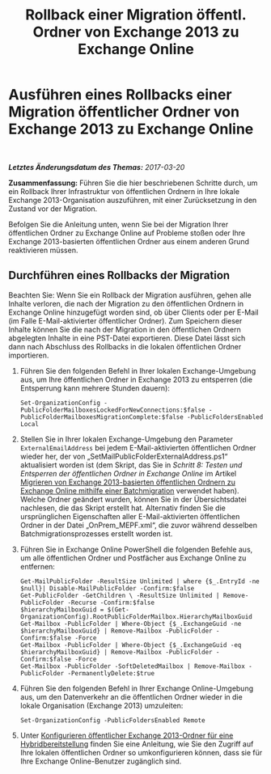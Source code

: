 ﻿---
title: 'Rollback einer Migration öffentl. Ordner von Exchange 2013 zu Exchange Online'
TOCTitle: Ausführen eines Rollbacks einer Migration öffentlicher Ordner von Exchange 2013 zu Exchange Online
ms:assetid: bcd54aa0-aa45-4c68-b504-1475842d4b96
ms:mtpsurl: https://technet.microsoft.com/de-de/library/Mt798259(v=EXCHG.150)
ms:contentKeyID: 74432743
ms.date: 04/24/2018
mtps_version: v=EXCHG.150
ms.translationtype: HT
---

# Ausführen eines Rollbacks einer Migration öffentlicher Ordner von Exchange 2013 zu Exchange Online

 

_**Letztes Änderungsdatum des Themas:** 2017-03-20_

**Zusammenfassung:**  Führen Sie die hier beschriebenen Schritte durch, um ein Rollback Ihrer Infrastruktur von öffentlichen Ordnern in Ihre lokale Exchange 2013-Organisation auszuführen, mit einer Zurücksetzung in den Zustand vor der Migration.

Befolgen Sie die Anleitung unten, wenn Sie bei der Migration Ihrer öffentlichen Ordner zu Exchange Online auf Probleme stoßen oder Ihre Exchange 2013-basierten öffentlichen Ordner aus einem anderen Grund reaktivieren müssen.

## Durchführen eines Rollbacks der Migration

Beachten Sie: Wenn Sie ein Rollback der Migration ausführen, gehen alle Inhalte verloren, die nach der Migration zu den öffentlichen Ordnern in Exchange Online hinzugefügt worden sind, ob über Clients oder per E-Mail (im Falle E-Mail-aktivierter öffentlicher Ordner). Zum Speichern dieser Inhalte können Sie die nach der Migration in den öffentlichen Ordnern abgelegten Inhalte in eine PST-Datei exportieren. Diese Datei lässt sich dann nach Abschluss des Rollbacks in die lokalen öffentlichen Ordner importieren.

1.  Führen Sie den folgenden Befehl in Ihrer lokalen Exchange-Umgebung aus, um Ihre öffentlichen Ordner in Exchange 2013 zu entsperren (die Entsperrung kann mehrere Stunden dauern):
    
        Set-OrganizationConfig -PublicFolderMailboxesLockedForNewConnections:$false -PublicFolderMailboxesMigrationComplete:$false -PublicFoldersEnabled Local 

2.  Stellen Sie in Ihrer lokalen Exchange-Umgebung den Parameter `ExternalEmailAddress` bei jedem E-Mail-aktivierten öffentlichen Ordner wieder her, der von „SetMailPublicFolderExternalAddress.ps1“ aktualisiert worden ist (dem Skript, das Sie in *Schritt 8: Testen und Entsperren der öffentlichen Ordner in Exchange Online* im Artikel [Migrieren von Exchange 2013-basierten öffentlichen Ordnern zu Exchange Online mithilfe einer Batchmigration](https://review.docs.microsoft.com/de-de/exchange/collaboration-exo/public-folders/batch-migration-of-exchange-2013-public-folders) verwendet haben). Welche Ordner geändert wurden, können Sie in der Übersichtsdatei nachlesen, die das Skript erstellt hat. Alternativ finden Sie die ursprünglichen Eigenschaften aller E-Mail-aktivierten öffentlichen Ordner in der Datei „OnPrem\_MEPF.xml“, die zuvor während desselben Batchmigrationsprozesses erstellt worden ist.

3.  Führen Sie in Exchange Online PowerShell die folgenden Befehle aus, um alle öffentlichen Ordner und Postfächer aus Exchange Online zu entfernen:
    
        Get-MailPublicFolder -ResultSize Unlimited | where {$_.EntryId -ne $null}| Disable-MailPublicFolder -Confirm:$false 
        Get-PublicFolder -GetChildren \ -ResultSize Unlimited | Remove-PublicFolder -Recurse -Confirm:$false
        $hierarchyMailboxGuid = $(Get-OrganizationConfig).RootPublicFolderMailbox.HierarchyMailboxGuid
        Get-Mailbox -PublicFolder | Where-Object {$_.ExchangeGuid -ne $hierarchyMailboxGuid} | Remove-Mailbox -PublicFolder -Confirm:$false -Force
        Get-Mailbox -PublicFolder | Where-Object {$_.ExchangeGuid -eq $hierarchyMailboxGuid} | Remove-Mailbox -PublicFolder -Confirm:$false -Force
        Get-Mailbox -PublicFolder -SoftDeletedMailbox | Remove-Mailbox -PublicFolder -PermanentlyDelete:$true

4.  Führen Sie den folgenden Befehl in Ihrer Exchange Online-Umgebung aus, um den Datenverkehr an die öffentlichen Ordner wieder in die lokale Organisation (Exchange 2013) umzuleiten:
    
        Set-OrganizationConfig -PublicFoldersEnabled Remote

5.  Unter [Konfigurieren öffentlicher Exchange 2013-Ordner für eine Hybridbereitstellung](https://review.docs.microsoft.com/de-de/exchange/collaboration-exo/public-folders/set-up-modern-hybrid-public-folders) finden Sie eine Anleitung, wie Sie den Zugriff auf Ihre lokalen öffentlichen Ordner so umkonfigurieren können, dass sie für Ihre Exchange Online-Benutzer zugänglich sind.


